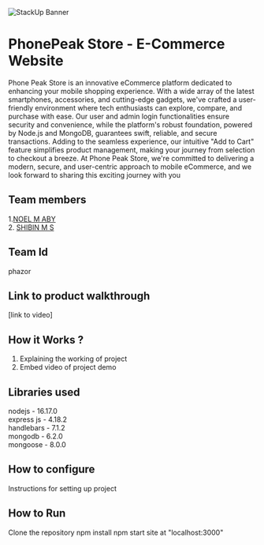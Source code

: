 ![StackUp Banner]([https://tinkerhub.frappe.cloud/files/stackup%20banner.jpeg])
# PhonePeak Store - E-Commerce Website
Phone Peak Store is an innovative eCommerce platform dedicated to enhancing your mobile shopping experience. With a wide array of the latest smartphones, accessories, and cutting-edge gadgets, we've crafted a user-friendly environment where tech enthusiasts can explore, compare, and purchase with ease. Our user and admin login functionalities ensure security and convenience, while the platform's robust foundation, powered by Node.js and MongoDB, guarantees swift, reliable, and secure transactions. Adding to the seamless experience, our intuitive "Add to Cart" feature simplifies product management, making your journey from selection to checkout a breeze. At Phone Peak Store, we're committed to delivering a modern, secure, and user-centric approach to mobile eCommerce, and we look forward to sharing this exciting journey with you
## Team members
1.<a href="https://github.com/noelmaby" >NOEL M ABY</a> <br>
2. <a href="https://github.com/shibukuttan4" >SHIBIN M S</a>
## Team Id
phazor
## Link to product walkthrough
[link to video]
## How it Works ?
1. Explaining the working of project
2. Embed video of project demo
## Libraries used
nodejs - 16.17.0 <br>
express js - 4.18.2 <br>
handlebars - 7.1.2 <br>
mongodb - 6.2.0 <br>
mongoose - 8.0.0 <br>

## How to configure
Instructions for setting up project
## How to Run
Clone the repository
npm install
npm start
site at "localhost:3000"

